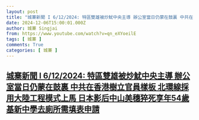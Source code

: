 ```yaml
---
layout: post
title: "城寨新聞 I 6/12/2024: 特區雙雄被炒魷中央主導 辦公室當日仍蒙在鼓裏 中共在香港樹立官員樣板  北環線採用大陸工程模式上馬 日本影后中山美穗猝死享年54歲 基新中學去廁所需填表申請"
date: 2024-12-06T15:00:01.000Z
author: 城寨 Singjai
from: https://www.youtube.com/watch?v=qn_eXYoeilE
tags: [ 城寨 ]
comments: True
categories: [ 城寨 ]
---
```

<!--1733497201000-->
[城寨新聞 I 6/12/2024: 特區雙雄被炒魷中央主導 辦公室當日仍蒙在鼓裏 中共在香港樹立官員樣板  北環線採用大陸工程模式上馬 日本影后中山美穗猝死享年54歲 基新中學去廁所需填表申請](https://www.youtube.com/watch?v=qn_eXYoeilE)
------

<div>

</div>
